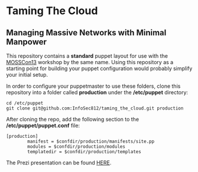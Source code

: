 # Taming The Cloud

## Managing Massive Networks with Minimal Manpower

This repository contains a **standard** puppet layout for use with the 
<a href="https://plus.google.com/s/%23MOSSCon13" target="_blank">MOSSCon13</a> 
workshop by the same name. Using this repository as a starting point for 
building your puppet configuration would probably simplify your initial setup.

In order to configure your puppetmaster to use these folders, clone this
repository into a folder called **production** under the **/etc/puppet** directory:

    cd /etc/puppet
    git clone git@github.com:InfoSec812/taming_the_cloud.git production
    

After cloning the repo, add the following section to the **/etc/puppet/puppet.conf** file:

    [production]
            manifest = $confdir/production/manifests/site.pp
            modules = $confdir/production/modules
            templatedir = $confdir/production/templates

The Prezi presentation can be found <a href="http://prezi.com/c91nyhid0gsw/taming-the-cloud/?utm_source=prezi-view&utm_medium=ending-bar&utm_content=Title-link&utm_campaign=ending-bar-tryout" target="__blank">HERE</a>.
